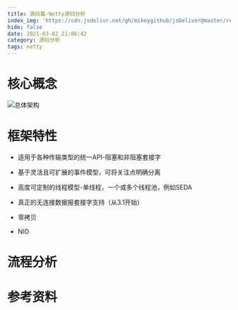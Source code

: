 ```yaml
---
title: 源码篇-Netty源码分析
index_img: 'https://cdn.jsdelivr.net/gh/mikeygithub/jsDeliver@master/resource/img/netty.png'
hide: false
date: 2021-03-02 21:06:42 
category: 源码分析
tags: netty
---
```


# 核心概念

![总体架构](https://cdn.jsdelivr.net/gh/mikeygithub/jsDeliver@master/resource/img/components.png)

# 框架特性

- 适用于各种传输类型的统一API-阻塞和非阻塞套接字
- 基于灵活且可扩展的事件模型，可将关注点明确分离
- 高度可定制的线程模型-单线程，一个或多个线程池，例如SEDA
- 真正的无连接数据报套接字支持（从3.1开始）



- 零拷贝
- NIO



# 流程分析







# 参考资料

